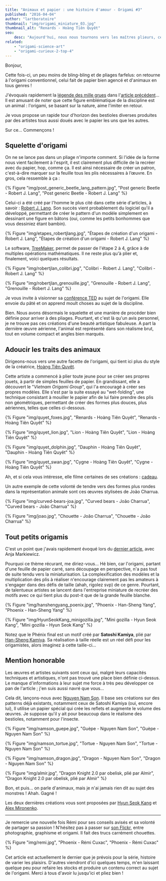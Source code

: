 ```yaml
---
title: "Animaux et papier : une histoire d'amour - Origami #3"
published: "2016-04-04"
author: "lartboratoire"
thumbnail: "img/origami_miniature_03.jpg"
thumbnail_alt: "Renards - Hoàng Tiên Quyêt"
seo: 
    desc: "Aujourd'hui, nous nous tournons vers les maîtres plieurs, ceux qui produisent des origamis d'une complexité folle : génies du papier, nous voilà !"
related:
    - "origami-science-art"
    - "origami-curieux-2-top-4"
---
```


Bonjour,

Cette fois-ci, un peu moins de bling-bling et de pliages farfelus: on retourne à l'origami conventionnel, celui fait de papier bien agencé et d'animaux en tous genres !

J'évoquais rapidement la [légende des mille grues](https://fr.wikipedia.org/wiki/L%C3%A9gende_des_mille_grues) dans l'[article précédent](/origami-curieux-2-top-4/)... Il est amusant de noter que cette figure emblématique de la discipline est un animal : l'origami, se basant sur la nature, aime l'imiter en retour.

Je vous propose un rapide tour d'horizon des bestioles diverses produites par des artistes tous aussi doués avec le papier les uns que les autres.

Sur ce... Commençons !

## Squelette d'origami

On ne se lance pas dans un pliage n'importe comment. Si l'idée de la forme nous vient facilement à l'esprit, il est clairement plus difficile de la recréer avec du papier, hop, comme ça. Il est ainsi nécessaire de créer un patron, c'est-à-dire marquer sur la feuille tous les plis nécessaires à l’œuvre. En gros, cela ressemble à ça :

{% Figure "img/post_generic_beetle_lang_pattern.jpg", "Post generic Beetle - Robert J. Lang", "Post generic Beetle - Robert J. Lang" %}

Celui-ci a été créé par l'homme le plus cité dans cette série d'articles, à savoir : [Robert J. Lang](http://www.langorigami.com/frontpage). Son succès vient probablement du logiciel qu'il a développé, permettant de créer le pattern d'un modèle simplement en dessinant une figure en bâtons (oui, comme les petits bonhommes que vous dessiniez étant bambin).

{% Figure "img/etapes_robertjlang.jpg", "Étapes de création d'un origami - Robert J. Lang", "Étapes de création d'un origami - Robert J. Lang" %}

Le software, [TreeMaker](http://www.langorigami.com/article/treemaker), permet de passer de l'étape 2 à 4, grâce à de multiples opérations mathématiques. Il ne reste plus qu'à plier et, finalement, voici quelques résultats.

{% Figure "img/robertjlan_colibri.jpg", "Colibri - Robert J. Lang", "Colibri - Robert J. Lang" %}

{% Figure "img/robertjlan_grenouille.jpg", "Grenouille - Robert J. Lang", "Grenouille - Robert J. Lang" %}

Je vous invite à visionner sa [conférence TED](https://youtu.be/NYKcOFQCeno) au sujet de l'origami. Elle envoie du pâté et on apprend moult choses au sujet de la discipline.

Bien. Nous avons désormais le squelette et une manière de procéder bien définie pour arriver à des pliages. Pourtant, et c'est là qu'un avis personnel, je ne trouve pas ces créations d'une beauté artistique fabuleuse. A part la dernière œuvre aérienne, l'animal est représenté dans son réalisme brut, tout en volume compact et angles bien marqués.

## Adoucir les traits des animaux

Dirigeons-nous vers une autre facette de l'origami, qui tient ici plus du style de la créatrice, [Hoàng Tiên Quyêt](http://htquyet.origami.vn/).

Cette artiste a commencé à plier toute jeune pour se créer ses propres jouets, à partir de simples feuilles de papier. En grandissant, elle a découvert le "_Vietnam Origami Group_", qui l'a encouragé à créer ses propres modèles. Elle s'est par la suite essayé au "wet-folding", une technique consistant à mouiller le papier afin de lui faire prendre des plis non géométriques, permettant de créer des formes plus douces, plus aériennes, telles que celles ci-dessous.

{% Figure "img/quyet_foxes.jpg", "Renards - Hoàng Tiên Quyêt", "Renards - Hoàng Tiên Quyêt" %}

{% Figure "img/quyet_lion.jpg", "Lion - Hoàng Tiên Quyêt", "Lion - Hoàng Tiên Quyêt" %}

{% Figure "img/quyet_dolphin.jpg", "Dauphin - Hoàng Tiên Quyêt", "Dauphin - Hoàng Tiên Quyêt" %}

{% Figure "img/quyet_swan.jpg", "Cygne - Hoàng Tiên Quyêt", "Cygne - Hoàng Tiên Quyêt" %}

Ah, et si cela vous intéresse, elle filme certaines de ses créations : [cadeau](https://youtu.be/61mjKvNojvY).

Un autre exemple de cette volonté de tendre vers des formes plus rondes dans la représentation animale sont ces œuvres stylisées de João Charrua.

{% Figure "img/curved-bears-joa.jpg", "Curved bears - João Charrua", "Curved bears - João Charrua" %}

{% Figure "img/joao.jpg", "Chouette - João Charrua", "Chouette - João Charrua" %}


## Tout petits origamis

C'est un point que j'avais rapidement évoqué lors du [dernier article](/origami-curieux-2-top-4/), avec Anja Markiewicz.

Pourquoi ce thème récurant, me diriez-vous... Hé bien, car l'origami, partant d'une feuille de papier carré, sans découpage en perspective, n'a pas tout de suite tendu vers la miniaturisation. La complexification des modèles et la multiplication des plis à réaliser n'encourage clairement pas les amateurs à s'engager dans des défis de taille (ahah, rigolez svp) de ce genre. Pourtant, de talentueux artistes se lancent dans l'entreprise miniature de recréer des motifs avec ce qui tient plus du post-it que de la grande feuille blanche.

{% Figure "img/hanshengyang_poenix.jpg", "Phoenix - Han-Sheng Yang", "Phoenix - Han-Sheng Yang" %}

{% Figure "img/HyunSeokKang_minigozilla.jpg", "Mini gozilla - Hyun Seok Kang", "Mini gozilla - Hyun Seok Kang" %}

Notez que le Phénix final est un motif créé par **Satoshi Kamiya**, plié par [Han-Sheng Kamiya](https://www.flickr.com/photos/speedertw/). Sa réalisation à taille réelle est un réel défi pour les origamistes, alors imaginez à cette taille-ci...

## Mention honorable

Les œuvres et artistes suivants sont ceux qui, malgré leurs capacités techniques et artistiques, n'ont pas trouvé une place bien définie ci-dessus. Le manque d'informations à leur sujet me force à très peu développer ce pan de l'article ; j'en suis aussi navré que vous...

Cela dit, lançons-nous avec [Nguyen Nam Son](https://www.flickr.com/photos/56997154@N06/). Il base ses créations sur des patterns déjà existants, notamment ceux de Satoshi Kamiya (oui, encore lui), Il utilise un papier spécial qui crée les reflets et augmente le volume des œuvres. Je suppose qu'il y ait pour beaucoup dans le réalisme des bestioles, notamment pour l'insecte.

{% Figure "img/namson_guepe.jpg", "Guèpe - Nguyen Nam Son", "Guèpe - Nguyen Nam Son" %}

{% Figure "img/namson_tortue.jpg", "Tortue - Nguyen Nam Son", "Tortue - Nguyen Nam Son" %}

{% Figure "img/namson_dragon.jpg", "Dragon - Nguyen Nam Son", "Dragon - Nguyen Nam Son" %}

{% Figure "img/almir.jpg", "Dragon Knight 2.0 par obelisk, plié par Almir", "Dragon Knight 2.0 par obelisk, plié par Almir" %}

Bon, et puis... on parle d'animaux, mais je n'ai jamais rien dit au sujet des monstres ! Ahah. Gagné !

Les deux dernières créations vous sont proposées par [Hyun Seok Kang](https://www.flickr.com/photos/95668554@N06/) et [Alex Mironenko](https://www.flickr.com/photos/alex_mironenko/).

* * *

Je remercie une nouvelle fois Rémi pour ses conseils avisés et sa volonté de partager sa passion ! N'hésitez pas à passer sur [son Flickr](https://www.flickr.com/photos/131470914@N07/), entre photographie, graphisme et origami. Il fait des trucs carrément chouettes.

{% Figure "img/remi.jpg", "Phoenix - Rémi Cuxac", "Phoenix - Rémi Cuxac" %}

Cet article est actuellement le dernier que je prévois pour la série, histoire de varier les plaisirs. D'autres viendront d'ici quelques temps, m'en laissant quelque peu pour refaire les stocks et produire un contenu correct au sujet de l'origami. Merci à tous d'avoir lu jusqu'ici et pliez bien !
